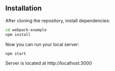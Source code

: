 
## Installation
After cloning the repository, install dependencies:
```sh
cd webpack-example
npm install
```

Now you can run your local server:
```sh
npm start
```
Server is located at http://localhost:3000
